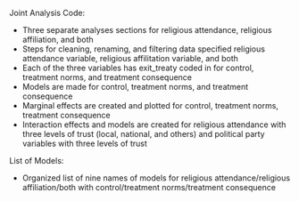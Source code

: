 Joint Analysis Code: 
  - Three separate analyses sections for religious attendance, religious affiliation, and both
  - Steps for cleaning, renaming, and filtering data specified religious attendance variable, religious affilitation variable, and both
  - Each of the three variables has exit_treaty coded in for control, treatment norms, and treatment consequence
  - Models are made for control, treatment norms, and treatment consequence
  - Marginal effects are created and plotted for control, treatment norms, treatment consequence
  - Interaction effects and models are created for religious attendance with three levels of trust (local, national, and others) and political party variables with three levels of trust

List of Models:
- Organized list of nine names of models for religious attendance/religious affiliation/both with control/treatment norms/treatment consequence
